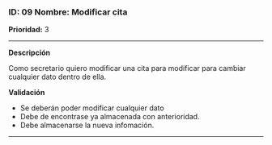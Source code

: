 
### **ID:** 09 Nombre: **Modificar cita**

**Prioridad:** 3

---
**Descripción**

Como secretario quiero modificar una cita para modificar para cambiar cualquier dato dentro de ella.


**Validación**

* Se deberán poder modificar cualquier dato
* Debe de encontrase ya almacenada con anterioridad.
* Debe almacenarse la nueva infomación.
---
